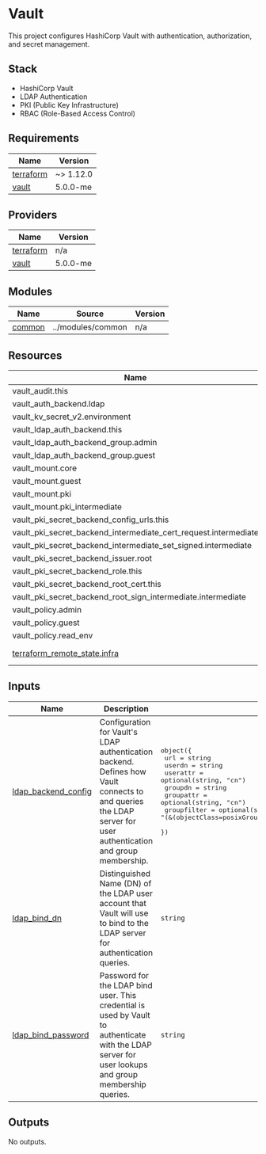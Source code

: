 # Vault

This project configures HashiCorp Vault with authentication, authorization, and secret management.

## Stack

- HashiCorp Vault
- LDAP Authentication
- PKI (Public Key Infrastructure)
- RBAC (Role-Based Access Control)

<!-- BEGIN_TF_DOCS -->
## Requirements

| Name | Version |
|------|---------|
| <a name="requirement_terraform"></a> [terraform](#requirement\_terraform) | ~> 1.12.0 |
| <a name="requirement_vault"></a> [vault](#requirement\_vault) | 5.0.0-me |

## Providers

| Name | Version |
|------|---------|
| <a name="provider_terraform"></a> [terraform](#provider\_terraform) | n/a |
| <a name="provider_vault"></a> [vault](#provider\_vault) | 5.0.0-me |

## Modules

| Name | Source | Version |
|------|--------|---------|
| <a name="module_common"></a> [common](#module\_common) | ../modules/common | n/a |

## Resources

| Name | Type |
|------|------|
| vault_audit.this | resource |
| vault_auth_backend.ldap | resource |
| vault_kv_secret_v2.environment | resource |
| vault_ldap_auth_backend.this | resource |
| vault_ldap_auth_backend_group.admin | resource |
| vault_ldap_auth_backend_group.guest | resource |
| vault_mount.core | resource |
| vault_mount.guest | resource |
| vault_mount.pki | resource |
| vault_mount.pki_intermediate | resource |
| vault_pki_secret_backend_config_urls.this | resource |
| vault_pki_secret_backend_intermediate_cert_request.intermediate | resource |
| vault_pki_secret_backend_intermediate_set_signed.intermediate | resource |
| vault_pki_secret_backend_issuer.root | resource |
| vault_pki_secret_backend_role.this | resource |
| vault_pki_secret_backend_root_cert.this | resource |
| vault_pki_secret_backend_root_sign_intermediate.intermediate | resource |
| vault_policy.admin | resource |
| vault_policy.guest | resource |
| vault_policy.read_env | resource |
| [terraform_remote_state.infra](https://registry.terraform.io/providers/hashicorp/terraform/latest/docs/data-sources/remote_state) | data source |

## Inputs

| Name | Description | Type | Default | Required |
|------|-------------|------|---------|:--------:|
| <a name="input_ldap_backend_config"></a> [ldap\_backend\_config](#input\_ldap\_backend\_config) | Configuration for Vault's LDAP authentication backend. Defines how Vault connects to and queries the LDAP server for user authentication and group membership. | <pre>object({<br>    url         = string<br>    userdn      = string<br>    userattr    = optional(string, "cn")<br>    groupdn     = string<br>    groupattr   = optional(string, "cn")<br>    groupfilter = optional(string, "(&(objectClass=posixGroup)(memberUid={{.Username}}))")<br>  })</pre> | n/a | yes |
| <a name="input_ldap_bind_dn"></a> [ldap\_bind\_dn](#input\_ldap\_bind\_dn) | Distinguished Name (DN) of the LDAP user account that Vault will use to bind to the LDAP server for authentication queries. | `string` | n/a | yes |
| <a name="input_ldap_bind_password"></a> [ldap\_bind\_password](#input\_ldap\_bind\_password) | Password for the LDAP bind user. This credential is used by Vault to authenticate with the LDAP server for user lookups and group membership queries. | `string` | n/a | yes |

## Outputs

No outputs.
<!-- END_TF_DOCS -->
